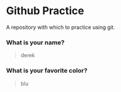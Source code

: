 # Github Practice

A repository with which to practice using git.

### What is your name?

> derek


### What is your favorite color?

> blu
